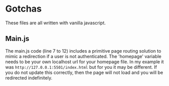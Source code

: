 # Gotchas

These files are all written with vanilla javascript. 

## Main.js
The main.js code (line 7 to 12) includes a primitive page routing solution to mimic a redirection if a user is not authenticated. The 'homepage' variable needs to be your own localhost url for your homepage file. In my example it was `http://127.0.0.1:5501/index.html` but for you it may be different. If you do not update this correctly, then the page will not load and you will be redirected indefinitely.


